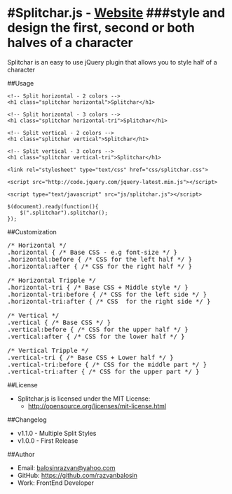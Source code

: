 #Splitchar.js - [Website](http://razvanbalosin.github.io/Splitchar.js/)
###style and design the first, second or both halves of a character
=========

Splitchar is an easy to use jQuery plugin that allows you to style half of a character

##Usage
<pre class="language-markup"><code>&lt;!-- Split horizontal - 2 colors --&gt;
&lt;h1 class=&quot;splitchar horizontal&quot;&gt;Splitchar&lt;/h1&gt;</code></pre>
<pre class="language-markup"><code>&lt;!-- Split horizontal - 3 colors --&gt;
&lt;h1 class=&quot;splitchar horizontal-tri&quot;&gt;Splitchar&lt;/h1&gt;</code></pre>
<pre class="language-markup"><code>&lt;!-- Split vertical - 2 colors --&gt;
&lt;h1 class=&quot;splitchar vertical&quot;&gt;Splitchar&lt;/h1&gt;</code></pre>
<pre class="language-markup"><code>&lt;!-- Split vertical - 3 colors --&gt;
&lt;h1 class=&quot;splitchar vertical-tri&quot;&gt;Splitchar&lt;/h1&gt;</code></pre>
<pre class="language-markup"><code>&lt;link rel=&quot;stylesheet&quot; type=&quot;text/css&quot; href=&quot;css/splitchar.css&quot;&gt;</code></pre>
<pre class="language-markup"><code>&lt;script src=&quot;http://code.jquery.com/jquery-latest.min.js&quot;&gt;&lt;/script&gt;</code></pre>				
<pre class="language-markup"><code>&lt;script type=&quot;text/javascript&quot; src=&quot;js/splitchar.js&quot;&gt;&lt;/script&gt;</code></pre>
<pre class="language-javascript"><code>$(document).ready(function(){
    $(".splitchar").splitchar();
});</code></pre>

##Customization
<pre class="language-markup">/* Horizontal */
.horizontal { /* Base CSS - e.g font-size */ }
.horizontal:before { /* CSS for the left half */ }
.horizontal:after { /* CSS for the right half */ }

/* Horizontal Tripple */
.horizontal-tri { /* Base CSS + Middle style */ }
.horizontal-tri:before { /* CSS for the left side */ }
.horizontal-tri:after { /* CSS  for the right side */ }

/* Vertical */
.vertical { /* Base CSS */ }
.vertical:before { /* CSS for the upper half */ }
.vertical:after { /* CSS for the lower half */ }

/* Vertical Tripple */
.vertical-tri { /* Base CSS + Lower half */ }
.vertical-tri:before { /* CSS for the middle part */ }
.vertical-tri:after { /* CSS for the upper part */ }</pre>

##License
- Splitchar.js is licensed under the MIT License:
  - http://opensource.org/licenses/mit-license.html

##Changelog
- v1.1.0 - Multiple Split Styles
- v1.0.0 - First Release

##Author
- Email: balosinrazvan@yahoo.com
- GitHub: https://github.com/razvanbalosin
- Work: FrontEnd Developer

